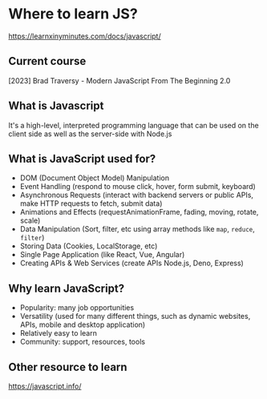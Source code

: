 # Where to learn JS?

https://learnxinyminutes.com/docs/javascript/

## Current course

[2023] Brad Traversy - Modern JavaScript From The Beginning 2.0

## What is Javascript

It's a high-level, interpreted programming language that can be used on the client side as well as the server-side with Node.js

## What is JavaScript used for?

-   DOM (Document Object Model) Manipulation
-   Event Handling (respond to mouse click, hover, form submit, keyboard)
-   Asynchronous Requests (interact with backend servers or public APIs, make HTTP requests to fetch, submit data)
-   Animations and Effects (requestAnimationFrame, fading, moving, rotate, scale)
-   Data Manipulation (Sort, filter, etc using array methods like `map`, `reduce`, `filter`)
-   Storing Data (Cookies, LocalStorage, etc)
-   Single Page Application (like React, Vue, Angular)
-   Creating APIs & Web Services (create APIs Node.js, Deno, Express)

## Why learn JavaScript?

-   Popularity: many job opportunities
-   Versatility (used for many different things, such as dynamic websites, APIs, mobile and desktop application)
-   Relatively easy to learn
-   Community: support, resources, tools

## Other resource to learn

https://javascript.info/